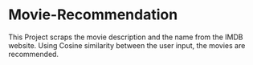 # Movie-Recommendation
This Project scraps the movie description and the name from the IMDB website. Using Cosine similarity between the user input, the movies are recommended.
